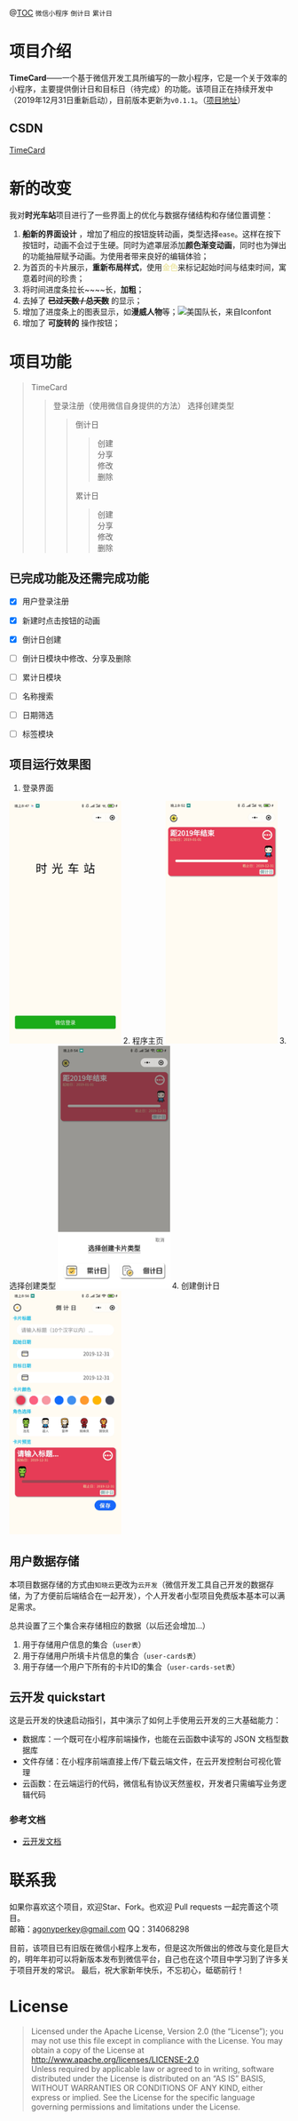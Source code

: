 @[TOC](TimeCard)
`微信小程序`  `倒计日`  `累计日`
# 项目介绍
**TimeCard**——一个基于微信开发工具所编写的一款小程序，它是一个关于效率的小程序，主要提供倒计日和目标日（待完成）的功能。该项目正在持续开发中（2019年12月31日重新启动），目前版本更新为`v0.1.1`。（<a href='https://github.com/pinkpear/TimeCard/'>项目地址</a>）

## CSDN
<a href='https://blog.csdn.net/nullp/article/details/103788292'>TimeCard</a>

# 新的改变

我对**时光车站**项目进行了一些界面上的优化与数据存储结构和存储位置调整：
 1. **船新的界面设计** ，增加了相应的按钮旋转动画，类型选择`ease`。这样在按下按钮时，动画不会过于生硬。同时为遮罩层添加**颜色渐变动画**，同时也为弹出的功能抽屉赋予动画。为使用者带来良好的编辑体验；
 2. 为首页的卡片展示，**重新布局样式**，使用<font color="#eee8aa" >**金色**</font>来标记起始时间与结束时间，寓意着时间的珍贵；
 3. 将时间进度条拉长~~~~长，**加粗**；
 4. 去掉了 ~~**已过天数 / 总天数**~~ 的显示；
 5. 增加了进度条上的图表显示，如**漫威人物**等；![美国队长，来自Iconfont](https://img-blog.csdnimg.cn/20191231201954871.png#pic_center)
 6. 增加了 **可旋转的** 操作按钮；

# 项目功能

> TimeCard  
>> 登录注册（使用微信自身提供的方法）
>> 选择创建类型
>>
>>> 倒计日  
>>>> 创建  
>>>> 分享  
>>>> 修改  
>>>> 删除  
>>>
>>> 累计日
>>>> 创建  
>>>> 分享  
>>>> 修改  
>>>> 删除

## 已完成功能及还需完成功能  
- [x] 用户登录注册
- [x] 新建时点击按钮的动画
- [x] 倒计日创建
- [ ] 倒计日模块中修改、分享及删除
- [ ] 累计日模块
- [ ] 名称搜索
- [ ] 日期筛选
- [ ] 标签模块



## 项目运行效果图

1. 登录界面  
<img src="20191231204944869.jpg"   width="40%">
2. 程序主页
<img src="20191231205313718.jpg"   width="40%">
3. 选择创建类型
<img src="20191231205553436.jpg"   width="40%">
4. 创建倒计日
<img src="20191231205809984.jpg"   width="40%">

## 用户数据存储
本项目数据存储的方式由`知晓云`更改为`云开发`（微信开发工具自己开发的数据存储，为了方便前后端结合在一起开发），个人开发者小型项目免费版本基本可以满足需求。  

总共设置了三个集合来存储相应的数据（以后还会增加...）
1. 用于存储用户信息的集合（`user表`）  
2. 用于存储用户所填卡片信息的集合（`user-cards表`）
3. 用于存储一个用户下所有的卡片ID的集合（`user-cards-set表`）

## 云开发 quickstart

这是云开发的快速启动指引，其中演示了如何上手使用云开发的三大基础能力：

- 数据库：一个既可在小程序前端操作，也能在云函数中读写的 JSON 文档型数据库
- 文件存储：在小程序前端直接上传/下载云端文件，在云开发控制台可视化管理
- 云函数：在云端运行的代码，微信私有协议天然鉴权，开发者只需编写业务逻辑代码

### 参考文档

- [云开发文档](https://developers.weixin.qq.com/miniprogram/dev/wxcloud/basis/getting-started.html)

# 联系我  

如果你喜欢这个项目，欢迎Star、Fork。也欢迎 Pull requests 一起完善这个项目。  
邮箱：agonyperkey@gmail.com
QQ：314068298

目前，该项目已有旧版在微信小程序上发布，但是这次所做出的修改与变化是巨大的，明年年初可以将新版本发布到微信平台，自己也在这个项目中学习到了许多关于项目开发的常识。
最后，祝大家新年快乐，不忘初心，砥砺前行！
# License

>Licensed under the Apache License, Version 2.0 (the “License”);
you may not use this file except in compliance with the License.
You may obtain a copy of the License at
<a href='http://www.apache.org/licenses/LICENSE-2.0'></a>http://www.apache.org/licenses/LICENSE-2.0  
Unless required by applicable law or agreed to in writing, software
distributed under the License is distributed on an “AS IS” BASIS,
WITHOUT WARRANTIES OR CONDITIONS OF ANY KIND, either express or implied.
See the License for the specific language governing permissions and
limitations under the License.
